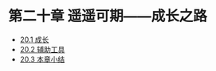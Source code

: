 # 第二十章    遥遥可期——成长之路

* [20.1  成长](chapter20-1.md)
* [20.2  辅助工具](chapter20-2.md)
* [20.3  本章小结](chapter20-3.md)

